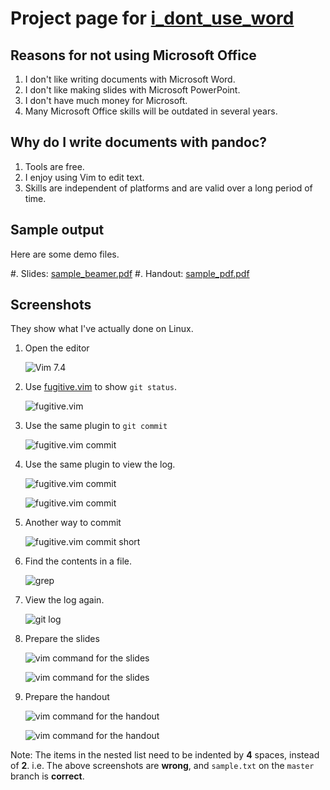 Project page for [i_dont_use_word](https://github.com/VincentTam/i_dont_use_word)
====

Reasons for not using Microsoft Office
----

1. I don't like writing documents with Microsoft Word.
2. I don't like making slides with Microsoft PowerPoint.
3. I don't have much money for Microsoft.
4. Many Microsoft Office skills will be outdated in several years.

Why do I write documents with pandoc?
----

1. Tools are free.
2. I enjoy using Vim to edit text.
3. Skills are independent of platforms and are valid over a long
period of time.

Sample output
----

Here are some demo files.

#. Slides: [sample_beamer.pdf](sample_beamer.pdf)
#. Handout: [sample_pdf.pdf](sample_pdf.pdf)

Screenshots
----

They show what I've actually done on Linux.

1. Open the editor

	![Vim 7.4](vi_editor.png)

2. Use [fugitive.vim](https://github.com/tpope/vim-fugitive) to
show `git status`.

	![fugitive.vim](fugitive1.png)

3. Use the same plugin to `git commit`

	![fugitive.vim commit](fugitive_commit1.png)

4. Use the same plugin to view the log.

	![fugitive.vim commit](fugitive_log1.png)

	![fugitive.vim commit](fugitive_log2.png)

5. Another way to commit

	![fugitive.vim commit short](fugitive_commit2.png) 

6. Find the contents in a file.

	![grep](find_text.png)

7. View the log again.

	![git log](git_log.png)

8. Prepare the slides

	![vim command for the slides](pandoc_beamer1.png)

	![vim command for the slides](pandoc_beamer2.png)

9. Prepare the handout

	![vim command for the handout](pandoc_pdf1.png)

	![vim command for the handout](pandoc_pdf2.png)

Note: The items in the nested list need to be indented by **4**
spaces, instead of **2**.  i.e. The above screenshots are **wrong**,
and `sample.txt` on the `master` branch is **correct**.

<!-- vim:set tw=70 wrap: -->
